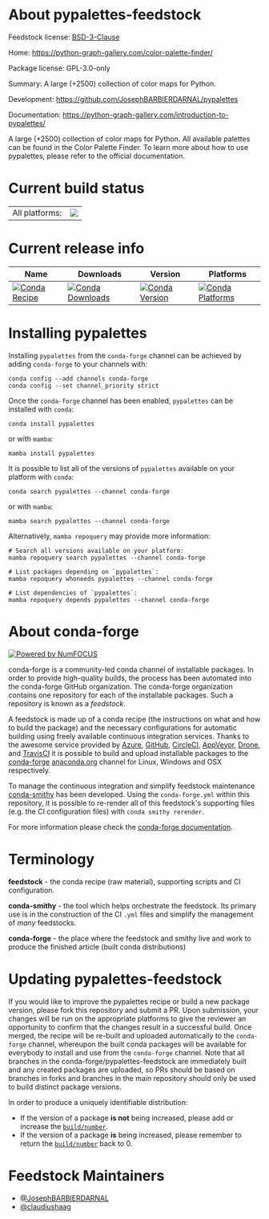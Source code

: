 About pypalettes-feedstock
==========================

Feedstock license: [BSD-3-Clause](https://github.com/conda-forge/pypalettes-feedstock/blob/main/LICENSE.txt)

Home: https://python-graph-gallery.com/color-palette-finder/

Package license: GPL-3.0-only

Summary: A large (+2500) collection of color maps for Python.

Development: https://github.com/JosephBARBIERDARNAL/pypalettes

Documentation: https://python-graph-gallery.com/introduction-to-pypalettes/

A large (+2500) collection of color maps for Python.
All available palettes can be found in the Color Palette Finder.
To learn more about how to use pypalettes, please refer to the official documentation.

Current build status
====================


<table><tr><td>All platforms:</td>
    <td>
      <a href="https://dev.azure.com/conda-forge/feedstock-builds/_build/latest?definitionId=24659&branchName=main">
        <img src="https://dev.azure.com/conda-forge/feedstock-builds/_apis/build/status/pypalettes-feedstock?branchName=main">
      </a>
    </td>
  </tr>
</table>

Current release info
====================

| Name | Downloads | Version | Platforms |
| --- | --- | --- | --- |
| [![Conda Recipe](https://img.shields.io/badge/recipe-pypalettes-green.svg)](https://anaconda.org/conda-forge/pypalettes) | [![Conda Downloads](https://img.shields.io/conda/dn/conda-forge/pypalettes.svg)](https://anaconda.org/conda-forge/pypalettes) | [![Conda Version](https://img.shields.io/conda/vn/conda-forge/pypalettes.svg)](https://anaconda.org/conda-forge/pypalettes) | [![Conda Platforms](https://img.shields.io/conda/pn/conda-forge/pypalettes.svg)](https://anaconda.org/conda-forge/pypalettes) |

Installing pypalettes
=====================

Installing `pypalettes` from the `conda-forge` channel can be achieved by adding `conda-forge` to your channels with:

```
conda config --add channels conda-forge
conda config --set channel_priority strict
```

Once the `conda-forge` channel has been enabled, `pypalettes` can be installed with `conda`:

```
conda install pypalettes
```

or with `mamba`:

```
mamba install pypalettes
```

It is possible to list all of the versions of `pypalettes` available on your platform with `conda`:

```
conda search pypalettes --channel conda-forge
```

or with `mamba`:

```
mamba search pypalettes --channel conda-forge
```

Alternatively, `mamba repoquery` may provide more information:

```
# Search all versions available on your platform:
mamba repoquery search pypalettes --channel conda-forge

# List packages depending on `pypalettes`:
mamba repoquery whoneeds pypalettes --channel conda-forge

# List dependencies of `pypalettes`:
mamba repoquery depends pypalettes --channel conda-forge
```


About conda-forge
=================

[![Powered by
NumFOCUS](https://img.shields.io/badge/powered%20by-NumFOCUS-orange.svg?style=flat&colorA=E1523D&colorB=007D8A)](https://numfocus.org)

conda-forge is a community-led conda channel of installable packages.
In order to provide high-quality builds, the process has been automated into the
conda-forge GitHub organization. The conda-forge organization contains one repository
for each of the installable packages. Such a repository is known as a *feedstock*.

A feedstock is made up of a conda recipe (the instructions on what and how to build
the package) and the necessary configurations for automatic building using freely
available continuous integration services. Thanks to the awesome service provided by
[Azure](https://azure.microsoft.com/en-us/services/devops/), [GitHub](https://github.com/),
[CircleCI](https://circleci.com/), [AppVeyor](https://www.appveyor.com/),
[Drone](https://cloud.drone.io/welcome), and [TravisCI](https://travis-ci.com/)
it is possible to build and upload installable packages to the
[conda-forge](https://anaconda.org/conda-forge) [anaconda.org](https://anaconda.org/)
channel for Linux, Windows and OSX respectively.

To manage the continuous integration and simplify feedstock maintenance
[conda-smithy](https://github.com/conda-forge/conda-smithy) has been developed.
Using the ``conda-forge.yml`` within this repository, it is possible to re-render all of
this feedstock's supporting files (e.g. the CI configuration files) with ``conda smithy rerender``.

For more information please check the [conda-forge documentation](https://conda-forge.org/docs/).

Terminology
===========

**feedstock** - the conda recipe (raw material), supporting scripts and CI configuration.

**conda-smithy** - the tool which helps orchestrate the feedstock.
                   Its primary use is in the construction of the CI ``.yml`` files
                   and simplify the management of *many* feedstocks.

**conda-forge** - the place where the feedstock and smithy live and work to
                  produce the finished article (built conda distributions)


Updating pypalettes-feedstock
=============================

If you would like to improve the pypalettes recipe or build a new
package version, please fork this repository and submit a PR. Upon submission,
your changes will be run on the appropriate platforms to give the reviewer an
opportunity to confirm that the changes result in a successful build. Once
merged, the recipe will be re-built and uploaded automatically to the
`conda-forge` channel, whereupon the built conda packages will be available for
everybody to install and use from the `conda-forge` channel.
Note that all branches in the conda-forge/pypalettes-feedstock are
immediately built and any created packages are uploaded, so PRs should be based
on branches in forks and branches in the main repository should only be used to
build distinct package versions.

In order to produce a uniquely identifiable distribution:
 * If the version of a package **is not** being increased, please add or increase
   the [``build/number``](https://docs.conda.io/projects/conda-build/en/latest/resources/define-metadata.html#build-number-and-string).
 * If the version of a package **is** being increased, please remember to return
   the [``build/number``](https://docs.conda.io/projects/conda-build/en/latest/resources/define-metadata.html#build-number-and-string)
   back to 0.

Feedstock Maintainers
=====================

* [@JosephBARBIERDARNAL](https://github.com/JosephBARBIERDARNAL/)
* [@claudiushaag](https://github.com/claudiushaag/)

